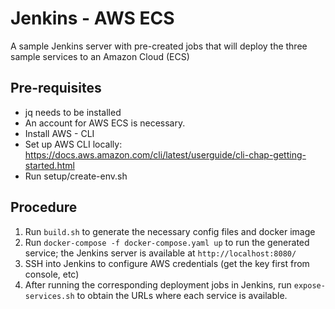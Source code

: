 # Jenkins - AWS ECS 
A sample Jenkins server with pre-created jobs that will deploy the three sample services to an Amazon Cloud (ECS)

## Pre-requisites
- jq needs to be installed
- An account for AWS ECS is necessary.
- Install AWS - CLI
- Set up AWS CLI locally: https://docs.aws.amazon.com/cli/latest/userguide/cli-chap-getting-started.html
- Run setup/create-env.sh

## Procedure
1. Run `build.sh` to generate the necessary config files and docker image
1. Run `docker-compose -f docker-compose.yaml up` to run the generated service; the Jenkins server is available at `http://localhost:8080/`
1. SSH into Jenkins to configure AWS credentials (get the key first from console, etc)
1. After running the corresponding deployment jobs in Jenkins, run `expose-services.sh` to obtain the URLs where each service is available. 
